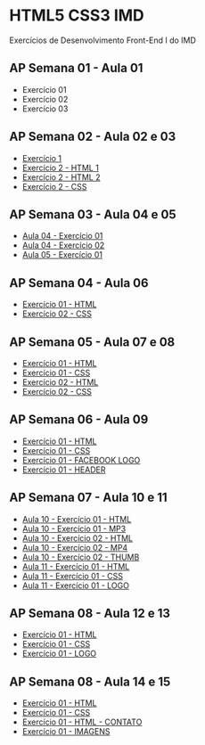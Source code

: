 # HTML5 CSS3 IMD
 Exercícios de Desenvolvimento Front-End I do IMD
 
 ## AP Semana 01 - Aula 01
 * Exercício 01
 * Exercício 02
 * Exercício 03
 
 ## AP Semana 02 - Aula 02 e 03
 * [Exercício 1](https://github.com/felipemadu13/HTML5_CSS3_IMD/blob/b8a8cf58c29c8d989ca72b34f8ecec2f2fd77325/Atividades_Presenciais/Semana%2002/front_aula_2_3_ex001.html)
 * [Exercício 2 - HTML 1](https://github.com/felipemadu13/HTML5_CSS3_IMD/blob/b8a8cf58c29c8d989ca72b34f8ecec2f2fd77325/Atividades_Presenciais/Semana%2002/front_aula_2_3_ex002_pag1.html)
 * [Exercício 2 - HTML 2](https://github.com/felipemadu13/HTML5_CSS3_IMD/blob/b8a8cf58c29c8d989ca72b34f8ecec2f2fd77325/Atividades_Presenciais/Semana%2002/front_aula_2_3_ex002_pag2.html)
 * [Exercício 2 - CSS](https://github.com/felipemadu13/HTML5_CSS3_IMD/blob/b8a8cf58c29c8d989ca72b34f8ecec2f2fd77325/Atividades_Presenciais/Semana%2002/front_aula_2_3_ex002_css.css)
 
 ## AP Semana 03 - Aula 04 e 05
 * [Aula 04 - Exercício 01](https://github.com/felipemadu13/HTML5_CSS3_IMD/blob/8f8f2f40b86327878d67e8792e680f2589d85523/Atividades_Presenciais/Semana%2003/front_aula_4_ex001.html)
 * [Aula 04 - Exercício 02](https://github.com/felipemadu13/HTML5_CSS3_IMD/blob/8f8f2f40b86327878d67e8792e680f2589d85523/Atividades_Presenciais/Semana%2003/front_aula_4_ex002.html)
 * [Aula 05 - Exercício 01](https://github.com/felipemadu13/HTML5_CSS3_IMD/blob/8f8f2f40b86327878d67e8792e680f2589d85523/Atividades_Presenciais/Semana%2003/front_aula_5_ex001.html)
 
 ## AP Semana 04 - Aula 06
 * [Exercício 01 - HTML](https://github.com/felipemadu13/HTML5_CSS3_IMD/blob/3dceb55da26d828a50d7278eb1d1d8df762560de/Atividades_Presenciais/Semana%2004/front_aula_5_ex001_html.html)
 * [Exercício 02 - CSS](https://github.com/felipemadu13/HTML5_CSS3_IMD/blob/3dceb55da26d828a50d7278eb1d1d8df762560de/Atividades_Presenciais/Semana%2004/front_aula_5_ex001_css.css)

 ## AP Semana 05 - Aula 07 e 08
 * [Exercício 01 - HTML](https://github.com/felipemadu13/HTML5_CSS3_IMD/blob/9f1852cedab567b7b42ff4c17dfd10e07ce665d9/Atividades_Presenciais/Semana%2005/front_aula_07_08_ex001.html)
 * [Exercício 01 - CSS](https://github.com/felipemadu13/HTML5_CSS3_IMD/blob/9f1852cedab567b7b42ff4c17dfd10e07ce665d9/Atividades_Presenciais/Semana%2005/front_aula_07_08_ex001.css)
 * [Exercício 02 - HTML](https://github.com/felipemadu13/HTML5_CSS3_IMD/blob/9f1852cedab567b7b42ff4c17dfd10e07ce665d9/Atividades_Presenciais/Semana%2005/front_aula_07_08_ex002.html)
 * [Exercício 02 - CSS](https://github.com/felipemadu13/HTML5_CSS3_IMD/blob/9f1852cedab567b7b42ff4c17dfd10e07ce665d9/Atividades_Presenciais/Semana%2005/front_aula_07_08_ex002.css)
 
 ## AP Semana 06 - Aula 09
 * [Exercício 01 - HTML](https://github.com/felipemadu13/HTML5_CSS3_IMD/blob/965548de49fb1ef8bf3b9c5660f2ca207a71dfcf/Atividades_Presenciais/Semana%2006/front_aula_09_ex001.html)
 * [Exercício 01 - CSS](https://github.com/felipemadu13/HTML5_CSS3_IMD/blob/965548de49fb1ef8bf3b9c5660f2ca207a71dfcf/Atividades_Presenciais/Semana%2006/front_aula_09_ex001.css)
 * [Exercício 01 - FACEBOOK LOGO](https://github.com/felipemadu13/HTML5_CSS3_IMD/blob/965548de49fb1ef8bf3b9c5660f2ca207a71dfcf/Atividades_Presenciais/Semana%2006/front_aula_09_ex001_facebook.png)
 * [Exercício 01 - HEADER](https://github.com/felipemadu13/HTML5_CSS3_IMD/blob/965548de49fb1ef8bf3b9c5660f2ca207a71dfcf/Atividades_Presenciais/Semana%2006/front_aula_09_ex001_header.jpg)
 
  ## AP Semana 07 - Aula 10 e 11
  * [Aula 10 - Exercício 01 - HTML](https://github.com/felipemadu13/HTML5_CSS3_IMD/blob/e94e93cddb7a2f4aa0d03bff022677f1bf72f48b/Atividades_Presenciais/Semana%2007/front_aula_10_ex001.html)
  * [Aula 10 - Exercício 01 - MP3](https://github.com/felipemadu13/HTML5_CSS3_IMD/blob/e94e93cddb7a2f4aa0d03bff022677f1bf72f48b/Atividades_Presenciais/Semana%2007/front_aula_10_ex001.mp3)
  * [Aula 10 - Exercício 02 - HTML](https://github.com/felipemadu13/HTML5_CSS3_IMD/blob/c57bac44ecb7a69f529b7d82505d55fe632e4cec/Atividades_Presenciais/Semana%2007/front_aula_10_ex002.html)
  * [Aula 10 - Exercício 02 - MP4](https://github.com/felipemadu13/HTML5_CSS3_IMD/blob/c57bac44ecb7a69f529b7d82505d55fe632e4cec/Atividades_Presenciais/Semana%2007/front_aula_10_ex002.mp4)
  * [Aula 10 - Exercício 02 - THUMB](https://github.com/felipemadu13/HTML5_CSS3_IMD/blob/c57bac44ecb7a69f529b7d82505d55fe632e4cec/Atividades_Presenciais/Semana%2007/front_aula_10_ex002_thumb.jpg)
  * [Aula 11 - Exercício 01 - HTML](https://github.com/felipemadu13/HTML5_CSS3_IMD/blob/66f696537b10db61e7ec703ad27e6bf96f32d065/Atividades_Presenciais/Semana%2007/front_aula_11_ex001.html)
  * [Aula 11 - Exercício 01 - CSS](https://github.com/felipemadu13/HTML5_CSS3_IMD/blob/66f696537b10db61e7ec703ad27e6bf96f32d065/Atividades_Presenciais/Semana%2007/front_aula_11_ex001.css)
  * [Aula 11 - Exercício 01 - LOGO](https://github.com/felipemadu13/HTML5_CSS3_IMD/blob/66f696537b10db61e7ec703ad27e6bf96f32d065/Atividades_Presenciais/Semana%2007/front_aula_11_ex001_logo.png)
  
 ## AP Semana 08 - Aula 12 e 13
 * [Exercício 01 - HTML](https://github.com/felipemadu13/HTML5_CSS3_IMD/blob/edd5121855fe2c8e27cb81dcba414155368d4ae8/Atividades_Presenciais/Semana%2008/front_aula_12_13_ex001.html)
 * [Exercício 01 - CSS](https://github.com/felipemadu13/HTML5_CSS3_IMD/blob/edd5121855fe2c8e27cb81dcba414155368d4ae8/Atividades_Presenciais/Semana%2008/front_aula_12_13_ex001.css)
 * [Exercício 01 - LOGO](https://github.com/felipemadu13/HTML5_CSS3_IMD/blob/edd5121855fe2c8e27cb81dcba414155368d4ae8/Atividades_Presenciais/Semana%2008/front_aula_12_13_ex001_logo.png)
 
  ## AP Semana 08 - Aula 14 e 15
  * [Exercício 01 - HTML](https://github.com/felipemadu13/HTML5_CSS3_IMD/blob/68b69a54997a0fd43cc221d5c744162ce4972232/Desenvolvimento%20Front-End%20I/Atividades_Presenciais/Semana%2009/front_aula_14_15_ex001.html)
  * [Exercício 01 - CSS](https://github.com/felipemadu13/HTML5_CSS3_IMD/blob/68b69a54997a0fd43cc221d5c744162ce4972232/Desenvolvimento%20Front-End%20I/Atividades_Presenciais/Semana%2009/front_aula_14_15_ex001.css)
  * [Exercício 01 - HTML - CONTATO](https://github.com/felipemadu13/HTML5_CSS3_IMD/blob/68b69a54997a0fd43cc221d5c744162ce4972232/Desenvolvimento%20Front-End%20I/Atividades_Presenciais/Semana%2009/front_aula_14_15_ex001_contato.html)
  * [Exercício 01 - IMAGENS](https://github.com/felipemadu13/HTML5_CSS3_IMD/blob/68b69a54997a0fd43cc221d5c744162ce4972232/Desenvolvimento%20Front-End%20I/Atividades_Presenciais/Semana%2009/imagens.rar)
  
